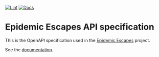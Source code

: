 [![Lint](https://github.com/alexandrelamberty/epidemic-escapes-api-spec/actions/workflows/lint.yaml/badge.svg)](https://github.com/alexandrelamberty/epidemic-escapes-api-spec/actions/workflows/lint.yaml)
[![Docs](https://github.com/alexandrelamberty/epidemic-escapes-api-spec/actions/workflows/documentation.yaml/badge.svg)](https://github.com/alexandrelamberty/epidemic-escapes-api-spec/actions/workflows/documentation.yaml)

# Epidemic Escapes API specification

This is the OpenAPI specification used in the [Epidemic Escapes](https://github.com/alexandrelamberty/epidemic-escapes) project.

See the [documentation](https://alexandrelamberty.github.io/epidemic-escapes-api-spec/).
